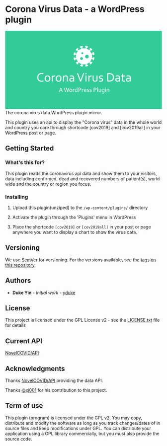 # Corona Virus Data - a WordPress plugin
![Corona Virus Data](https://raw.githubusercontent.com/yduke/corona-virus-data/master/assets/corona-virus-data-wordpress-plugin.png)
The corona virus data WordPress plugin mirror.

This plugin uses an api to display the "Corona virus" data in the whole world and country you care through shortcode [cov2019] and [cov2019all] in your WordPress post or page.


## Getting Started

### What's this for?
This plugin reads the coronavirus api data and show them to your visitors, data including confirmed, dead and recovered numbers of patient(s), world wide and the country or region you focus.


### Installing

1. Upload this plugin(unziped) to the `/wp-content/plugins/` directory

1. Activate the plugin through the 'Plugins' menu in WordPress

1. Place the shortcode `[cov2019]` or  `[cov2019all]` in your post or page anywhere you want to display a chart to show the virus data.



## Versioning

We use [SemVer](http://semver.org/) for versioning. For the versions available, see the [tags on this repository](https://github.com/yduke/corona-virus-data/tags). 

## Authors

* **Duke Yin** - *Initial work* - [yduke](https://github.com/yduke)

## License

This project is licensed under the GPL License  v2 - see the [LICENSE.txt](LICENSE.txt) file for details

## Current API

[NovelCOVID/API](https://github.com/NovelCOVID/API)

## Acknowledgments

Thanks [NovelCOVID/API](https://github.com/NovelCOVID/API) providing the data API.

Thanks [@xj001](https://github.com/xj001) for his contribution to this project.

## Term of use
This plugin (program) is licensed under the GPL v2. You may copy, distribute and modify the software as long as you track changes/dates of in source files and keep modifications under GPL. You can distribute your application using a GPL library commercially, but you must also provide the source code. 
